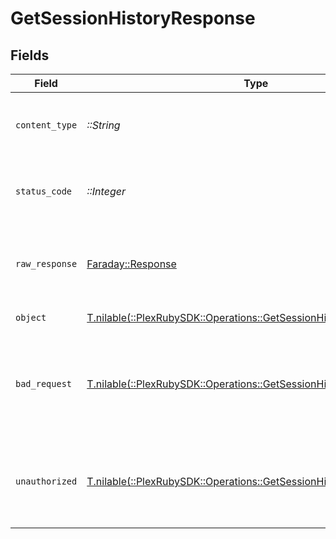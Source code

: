 # GetSessionHistoryResponse


## Fields

| Field                                                                                                                           | Type                                                                                                                            | Required                                                                                                                        | Description                                                                                                                     |
| ------------------------------------------------------------------------------------------------------------------------------- | ------------------------------------------------------------------------------------------------------------------------------- | ------------------------------------------------------------------------------------------------------------------------------- | ------------------------------------------------------------------------------------------------------------------------------- |
| `content_type`                                                                                                                  | *::String*                                                                                                                      | :heavy_check_mark:                                                                                                              | HTTP response content type for this operation                                                                                   |
| `status_code`                                                                                                                   | *::Integer*                                                                                                                     | :heavy_check_mark:                                                                                                              | HTTP response status code for this operation                                                                                    |
| `raw_response`                                                                                                                  | [Faraday::Response](https://www.rubydoc.info/gems/faraday/Faraday/Response)                                                     | :heavy_check_mark:                                                                                                              | Raw HTTP response; suitable for custom response parsing                                                                         |
| `object`                                                                                                                        | [T.nilable(::PlexRubySDK::Operations::GetSessionHistoryResponseBody)](../../models/operations/getsessionhistoryresponsebody.md) | :heavy_minus_sign:                                                                                                              | List of Plex Sessions                                                                                                           |
| `bad_request`                                                                                                                   | [T.nilable(::PlexRubySDK::Operations::GetSessionHistoryBadRequest)](../../models/operations/getsessionhistorybadrequest.md)     | :heavy_minus_sign:                                                                                                              | Bad Request - A parameter was not specified, or was specified incorrectly.                                                      |
| `unauthorized`                                                                                                                  | [T.nilable(::PlexRubySDK::Operations::GetSessionHistoryUnauthorized)](../../models/operations/getsessionhistoryunauthorized.md) | :heavy_minus_sign:                                                                                                              | Unauthorized - Returned if the X-Plex-Token is missing from the header or query.                                                |